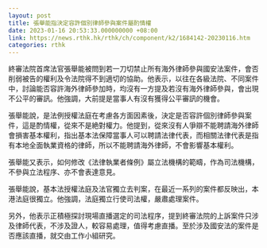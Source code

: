 ```yaml
---
layout: post
title: 張舉能指決定容許個別律師參與案件屬酌情權
date: 2023-01-16 20:53:33.000000000 +08:00
link: https://news.rthk.hk/rthk/ch/component/k2/1684142-20230116.htm
categories: rthk
---
```


終審法院首席法官張舉能被問到若一刀切禁止所有海外律師參與國安法案件，會否削弱被告的權利及令法院得不到適切的協助。他表示，以往在各級法院、不同案件中，討論能否容許海外律師參加時，均沒有一方提及若沒有海外律師參與，會出現不公平的審訊。他強調，大前提是當事人有沒有獲得公平審訊的機會。

張舉能說，是法例授權法庭在考慮各方面因素後，決定是否容許個別律師參與案件，這是酌情權，從來不是絶對權力。他提到，從來沒有人爭辯不能聘請海外律師會損害基本權利，指出基本法保障當事人可以聘請法律代表，而相關法律代表是指有本地全面執業資格的律師，所以不能聘請海外律師，不會影響基本權利。

張舉能又表示，如何修改《法律執業者條例》屬立法機構的範疇，作為司法機構，不參與立法程序、亦不會表達意見。

張舉能說，基本法授權法庭及法官獨立去判案，在最近一系列的案件都反映出，本港法庭很獨立。他強調，法庭獨立行使司法權，嚴肅處理案件。

另外，他表示正積極探討現場直播選定的司法程序，提到終審法院的上訴案件只涉及律師代表，不涉及證人，較容易處理，值得考慮直播。至於涉及國安法的案件是否應該直播，就交由工作小組研究。
